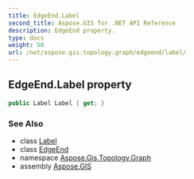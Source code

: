```yaml
---
title: EdgeEnd.Label
second_title: Aspose.GIS for .NET API Reference
description: EdgeEnd property. 
type: docs
weight: 50
url: /net/aspose.gis.topology.graph/edgeend/label/
---
```

## EdgeEnd.Label property

```csharp
public Label Label { get; }
```

### See Also

* class [Label](../../label/)
* class [EdgeEnd](../)
* namespace [Aspose.Gis.Topology.Graph](../../edgeend/)
* assembly [Aspose.GIS](../../../)


